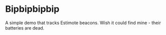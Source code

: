 # Bipbipbipbip
A simple demo that tracks Estimote beacons. 
Wish it could find mine - their batteries are dead.
